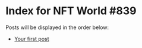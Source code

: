 # Index for NFT World #839
Posts will be displayed in the order below:

- [Your first post](./001-first.md)

